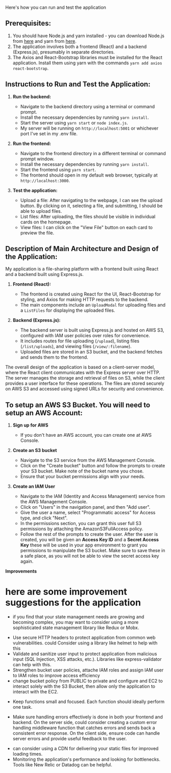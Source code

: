  Here's how you can run and test the application

## Prerequisites:

1. You should have Node.js and yarn installed - you can download Node.js from [here](https://nodejs.org/) and yarn from [here](https://yarnpkg.com/).
2. The application involves both a frontend (React) and a backend (Express.js), presumably in separate directories.
3. The Axios and React-Bootstrap libraries must be installed for the React application. Install them using yarn with the commands `yarn add axios react-bootstrap`.

## Instructions to Run and Test the Application:

1. **Run the backend:**
   - Navigate to the backend directory using a terminal or command prompt.
   - Install the necessary dependencies by running `yarn install`.
   - Start the server using `yarn start` or `node index.js`.
   - My server will be running on `http://localhost:5001` or whichever port I've set in my .env file.

2. **Run the frontend:**
   - Navigate to the frontend directory in a different terminal or command prompt window.
   - Install the necessary dependencies by running `yarn install`.
   - Start the frontend using `yarn start`.
   - The frontend should open in my default web browser, typically at `http://localhost:3000`.

3. **Test the application:**
   - Upload a file: After navigating to the webpage, I can see the upload button. By clicking on it, selecting a file, and submitting, I should be able to upload files.
   - List files: After uploading, the files should be visible in individual cards on the homepage.
   - View files: I can click on the "View File" button on each card to preview the file.

## Description of Main Architecture and Design of the Application:

My application is a file-sharing platform with a frontend built using React and a backend built using Express.js. 

1. **Frontend (React):**
   - The frontend is created using React for the UI, React-Bootstrap for styling, and Axios for making HTTP requests to the backend.
   - The main components include an `UploadModal` for uploading files and a `ListFiles` for displaying the uploaded files.

2. **Backend (Express.js):**
   - The backend server is built using Express.js and hosted on AWS S3, configured with IAM user policies over roles for convenience.
   - It includes routes for file uploading (`/upload`), listing files (`/list/uploads`), and viewing files (`/view/:filename`).
   - Uploaded files are stored in an S3 bucket, and the backend fetches and sends them to the frontend.

The overall design of the application is based on a client-server model, where the React client communicates with the Express server over HTTP. The server manages the storage and retrieval of files on S3, while the client provides a user interface for these operations. The files are stored securely on AWS S3 and accessed using signed URLs for security and convenience.

## To setup an AWS S3 Bucket. You will need to setup an AWS Account:

1. **Sign up for AWS**

    - If you don't have an AWS account, you can create one at AWS Console.
2. **Create an S3 bucket**

    - Navigate to the S3 service from the AWS Management Console.
    - Click on the "Create bucket" button and follow the prompts to create your S3 bucket. Make note of the bucket name you chose.
    - Ensure that your bucket permissions align with your needs.
3. **Create an IAM User**

    - Navigate to the IAM (Identity and Access Management) service from the AWS Management Console.
    - Click on "Users" in the navigation panel, and then "Add user".
    - Give the user a name, select "Programmatic access" for Access type, and click "Next".
    - In the permissions section, you can grant this user full S3 permissions by attaching the AmazonS3FullAccess policy.
    - Follow the rest of the prompts to create the user. After the user is created, you will be given an **Access Key ID** and a **Secret Access Key** these will be used in your app environment to grant you permissions to manipulate the S3 bucket. Make sure to save these in a safe place, as you will not be able to view the secret access key again.

**Improvements**
# here are some improvement suggestions for the application
<!-- Architecture  -->
- if you find that your state management needs are growing and becoming complex, you may want to consider using a more sophisticated state management library like Redux or Mobx.

<!-- -Security -->
- Use secure HTTP headers to protect application from common web vulnerabilities. could Consider using a library like helmet to help with this
- Validate and sanitize user input to protect  application from malicious input (SQL Injection, XSS attacks, etc.). Libraries like express-validator can help with this.
- Strengthen bucket user policies, attache IAM roles and assign IAM user to IAM roles to improve access efficiency
- change bucket policy from PUBLIC to private and configure and EC2 to interact solely with the S3 Bucket, then allow only the application to interact with the EC2.

<!-- Code Quality -->
- Keep functions small and focused. Each function should ideally perform one task.

<!-- Error Handling: -->
- Make sure handling errors effectively is done in both your frontend and backend. On the server side, could consider creating a custom error handling middleware function that catches errors and sends back a consistent error response. On the client side, ensure code can handle server errors and provide useful feedback to the user.

<!-- Performance -->
- can consider using a CDN for delivering your static files for improved loading times.
- Monitoring the application's performance and looking for bottlenecks. Tools like New Relic or Datadog can be helpful.